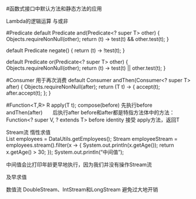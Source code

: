 #函数式接口中默认方法和静态方法的应用

Lambda的逻辑运算 与或非

#Predicate
default Predicate<T> and(Predicate<? super T> other) {
Objects.requireNonNull(other);
return (t) -> test(t) && other.test(t);
}

default Predicate<T> negate() {
return (t) -> !test(t);
}

default Predicate<T> or(Predicate<? super T> other) {
Objects.requireNonNull(other);
return (t) -> test(t) || other.test(t);
}

#Consumer
用于再次消费
default Consumer<T> andThen(Consumer<? super T> after) {
Objects.requireNonNull(after);
return (T t) -> { accept(t); after.accept(t); };
}

#Function<T,R>
R apply(T t);
compose(before)  先执行before     
andThen(after)　　后执行after    before和after都是特指方法体中的方法：Function<? super V, ? extends T> before
identity  接受 apply方法，返回T

Stream流
惰性求值   
List<Employee> employees = DataUtils.getEmployees();
Stream<Employee> employeeStream = employees.stream().filter(x -> {
System.out.println(x.getAge());
return x.getAge() > 30;
});
System.out.println(“中间值”);

中间值会比打印年龄更早地执行，因为我们并没有操作Stream流

及早求值


数值流     DoubleStream、IntStream和LongStream   避免过大地开销
